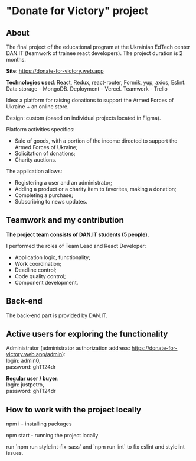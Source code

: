 <h1 aligne="center">"Donate for Victory" project</h1>

<h2>About</h2>

<p>The final project of the educational program at the Ukrainian EdTech center DAN.IT (teamwork of trainee react developers). The project duration is 2 months.</p>

<p><b>Site</b>: <a href="https://donate-for-victory.web.app" target="_blank">https://donate-for-victory.web.app</a></p>

<p><b>Technologies used</b>: React, Redux, react-router, Formik, yup, axios, Eslint. Data storage – MongoDB. Deployment – Vercel. Teamwork - Trello</p>

<p>Idea: a platform for raising donations to support the Armed Forces of Ukraine + an online store.</p>

<p>Design: custom (based on individual projects located in Figma).</p>

<p>Platform activities specifics:</p>
<ul>
<li>Sale of goods, with a portion of the income directed to support the Armed Forces of Ukraine;</li>
<li>Solicitation of donations;</li>
<li>Charity auctions.</li>
</ul>

<p>The application allows:</p>
<ul>
<li>Registering a user and an administrator;</li>
<li>Adding a product or a charity item to favorites, making a donation;</li>
<li>Completing a purchase;</li>
<li>Subscribing to news updates.</li>
</ul>

<h2>Teamwork and my contribution</h2>

<p><b>The project team consists of DAN.IT students (5 people).</b></p>
<p>I performed the roles of Team Lead and React Developer:</p>
<ul>
<li>Application logic, functionality;</li>
<li>Work coordination;</li>
<li>Deadline control;</li>
<li>Code quality control;</li>
<li>Component development.</li>
</ul>

<h2>Back-end</h2>

<p>The back-end part is provided by DAN.IT.</p>

<h2>Active users for exploring the functionality</h2>

<p>Administrator (administrator authorization address: <a href="https://donate-for-victory.web.app/admin" target="_blank">https://donate-for-victory.web.app/admin</a>):<br>
login: admin0,<br>
password: ghT124dr</p>
<p><b>Regular user / buyer</b>:<br>
login: justpetro,<br>
password: ghT124dr</p>

<h2>How to work with the project locally</h2>

<p>npm i - installing packages</p>
<p>npm start - running the project locally</p>
<p>run `npm run stylelint-fix-sass` and `npm run lint` to fix eslint and stylelint issues.</p>

